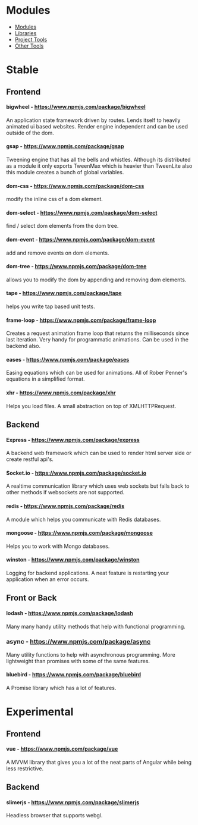 Modules
=======

* [Modules](modules.md)
* [Libraries](libraries.md)
* [Project Tools](toolsProject.md)
* [Other Tools](toolsOther.md)

# Stable

## Frontend

#### bigwheel - https://www.npmjs.com/package/bigwheel

An application state framework driven by routes. Lends itself to heavily animated ui based websites.
Render engine independent and can be used outside of the dom.

#### gsap - https://www.npmjs.com/package/gsap

Tweening engine that has all the bells and whistles. Although its distributed as a module
it only exports TweenMax which is heavier than TweenLite also this module creates a bunch of
global variables.

#### dom-css - https://www.npmjs.com/package/dom-css

modify the inline css of a dom element.

#### dom-select - https://www.npmjs.com/package/dom-select

find / select dom elements from the dom tree.

#### dom-event - https://www.npmjs.com/package/dom-event

add and remove events on dom elements.

#### dom-tree - https://www.npmjs.com/package/dom-tree

allows you to modify the dom by appending and removing dom elements.

#### tape - https://www.npmjs.com/package/tape

helps you write tap based unit tests.

#### frame-loop - https://www.npmjs.com/package/frame-loop

Creates a request animation frame loop that returns the milliseconds since last iteration. Very handy
for programmatic animations. Can be used in the backend also.

#### eases - https://www.npmjs.com/package/eases

Easing equations which can be used for animations. All of Rober Penner's equations in a simplified 
format.

#### xhr - https://www.npmjs.com/package/xhr

Helps you load files. A small abstraction on top of XMLHTTPRequest.


## Backend

#### Express - https://www.npmjs.com/package/express

A backend web framework which can be used to render html server side or create restful api's.

#### Socket.io - https://www.npmjs.com/package/socket.io

A realtime communication library which uses web sockets but falls back to other methods if websockets are
not supported.

#### redis - https://www.npmjs.com/package/redis

A module which helps you communicate with Redis databases.

#### mongoose - https://www.npmjs.com/package/mongoose

Helps you to work with Mongo databases.

#### winston - https://www.npmjs.com/package/winston

Logging for backend applications. A neat feature is restarting your application when an error occurs.



## Front or Back

#### lodash - https://www.npmjs.com/package/lodash

Many many handy utility methods that help with functional programming.

### async - https://www.npmjs.com/package/async

Many utility functions to help with asynchronous programming. More lightweight than promises with some of the same features.

#### bluebird - https://www.npmjs.com/package/bluebird

A Promise library which has a lot of features.





# Experimental

## Frontend

#### vue - https://www.npmjs.com/package/vue

A MVVM library that gives you a lot of the neat parts of Angular while being less restrictive.


## Backend

#### slimerjs - https://www.npmjs.com/package/slimerjs

Headless browser that supports webgl.
